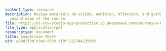 ```yaml
---
content_type: resource
description: Review materials on vision, audition, olfaction, and gustation for the
  second exam of the course.
file: https://ol-ocw-studio-app-production.s3.amazonaws.com/courses/9-01-introduction-to-neuroscience-fall-2007/e8842f30b3a85503cf8f22174423599d_ex2_comp_chrt.pdf
file_type: application/pdf
resourcetype: Document
title: Comparison Chart
uid: e8842f30-b3a8-5503-cf8f-22174423599d
---
```

